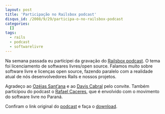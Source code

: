 ```yaml
--- 
layout: post
title: 'Participação no Railsbox podcast'
disqus_id: /2008/9/29/participa-o-no-railsbox-podcast
categories: 
  []
tags:
  - rails
  - podcast
  - softwarelivre
---
```


Na semana passada eu participei da gravação do [Railsbox podcast][rbox]. O tema foi licenciamento de softwares livres/open source. Falamos muito sobre software livre e licenças open source, fazendo paralelo com a realidade atual de nós desenvolvedores Rails e nossos projetos.

Agradeço ao [Ozéias Sant’ana][rbox] e ao [Davis Cabral][davis] pelo convite. Também participou do podcast o [Rafael Caceres][rafaelcaceres], que é envolvido com o movimento do software livre no Paraná.

Confiram o link original do [podcast][rbox4] e faça o [download][rbox4_download].

[rbox4_download]: http://mergulhao.info/assets/2008/9/29/railsbox_4.mp3
[rbox4]: http://railsbox.org/2008/9/29/railsbox-podcast-4
[rafaelcaceres]: http://blog.rafaelcaceres.net/
[rbox]: http://railsbox.org/
[davis]: http://www.daviscabral.com.br/